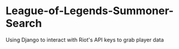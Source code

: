 # League-of-Legends-Summoner-Search
Using Django to interact with Riot's API keys to grab player data
